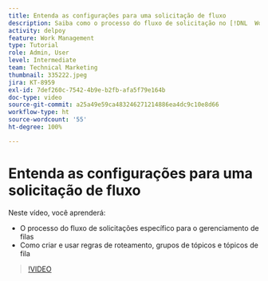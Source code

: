 ```yaml
---
title: Entenda as configurações para uma solicitação de fluxo
description: Saiba como o processo do fluxo de solicitação no [!DNL  Workfront] funciona. Em seguida, crie regras de roteamento, grupos de tópicos e tópicos de fila.
activity: delpoy
feature: Work Management
type: Tutorial
role: Admin, User
level: Intermediate
team: Technical Marketing
thumbnail: 335222.jpeg
jira: KT-8959
exl-id: 7def260c-7542-4b9e-b2fb-afa5f79e164b
doc-type: video
source-git-commit: a25a49e59ca483246271214886ea4dc9c10e8d66
workflow-type: ht
source-wordcount: '55'
ht-degree: 100%

---
```


# Entenda as configurações para uma solicitação de fluxo

Neste vídeo, você aprenderá:

* O processo do fluxo de solicitações específico para o gerenciamento de filas
* Como criar e usar regras de roteamento, grupos de tópicos e tópicos de fila

>[!VIDEO](https://video.tv.adobe.com/v/335222/?quality=12&learn=on)
